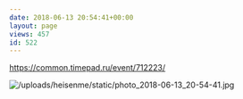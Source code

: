 ```yaml
---
date: 2018-06-13 20:54:41+00:00
layout: page
views: 457
id: 522
---
```


https://common.timepad.ru/event/712223/



![/uploads/heisenme/static/photo_2018-06-13_20-54-41.jpg](/uploads/heisenme/static/photo_2018-06-13_20-54-41.jpg)
